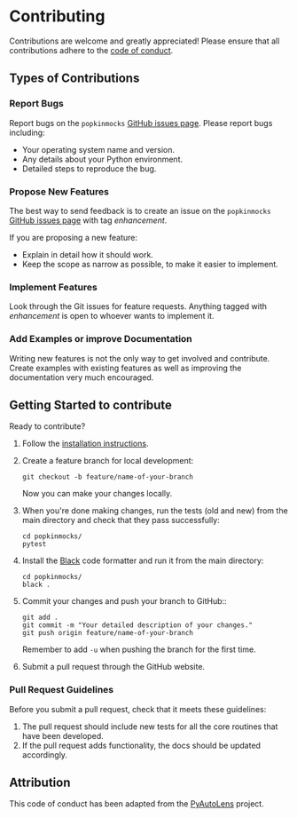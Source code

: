 # Contributing

Contributions are welcome and greatly appreciated!
Please ensure that all contributions adhere to the [code of conduct](code_of_conduct.md).

## Types of Contributions

### Report Bugs

Report bugs on the `popkinmocks` [GitHub issues page](https://github.com/prashjet/popkinmocks/issues). Please report bugs including:

* Your operating system name and version.
* Any details about your Python environment.
* Detailed steps to reproduce the bug.

### Propose New Features

The best way to send feedback is to create an issue on the `popkinmocks` [GitHub issues page](https://github.com/prashjet/popkinmocks/issues) with tag _enhancement_.

If you are proposing a new feature:

* Explain in detail how it should work.
* Keep the scope as narrow as possible, to make it easier to implement.

### Implement Features
Look through the Git issues for feature requests.
Anything tagged with *enhancement* is open to whoever wants to
implement it.

### Add Examples or improve Documentation
Writing new features is not the only way to get involved and
contribute. Create examples with existing features as well 
as improving the documentation very much encouraged.

## Getting Started to contribute

Ready to contribute?

1. Follow the [installation instructions](install.rst).

2. Create a feature branch for local development:
    ```
    git checkout -b feature/name-of-your-branch
    ```
    Now you can make your changes locally.

3. When you're done making changes, run the tests (old and new) from the main directory and check that they pass successfully:
    ```
    cd popkinmocks/
    pytest
    ```

4. Install the [Black][black] code formatter and run it from the main directory:
    ```
    cd popkinmocks/
    black .
    ```

5. Commit your changes and push your branch to GitHub::
    ```
    git add .
    git commit -m "Your detailed description of your changes."
    git push origin feature/name-of-your-branch
    ```
    Remember to add ``-u`` when pushing the branch for the first time.

6. Submit a pull request through the GitHub website.


### Pull Request Guidelines

Before you submit a pull request, check that it meets these guidelines:

1. The pull request should include new tests for all the core routines that have been developed.
2. If the pull request adds functionality, the docs should be updated accordingly.

## Attribution

This code of conduct has been adapted from the [PyAutoLens][pyautolens] project.

[black]: https://black.readthedocs.io/en/stable/
[pyautolens]: https://github.com/Jammy2211/PyAutoLens